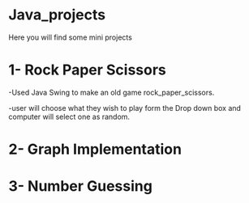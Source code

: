 # Java_projects
Here you will find some mini projects



# 1- Rock Paper Scissors
-Used Java Swing to make an old game rock_paper_scissors.

-user will choose what they wish to play form the Drop down box and computer will select one as random.

# 2- Graph Implementation

# 3- Number Guessing 

